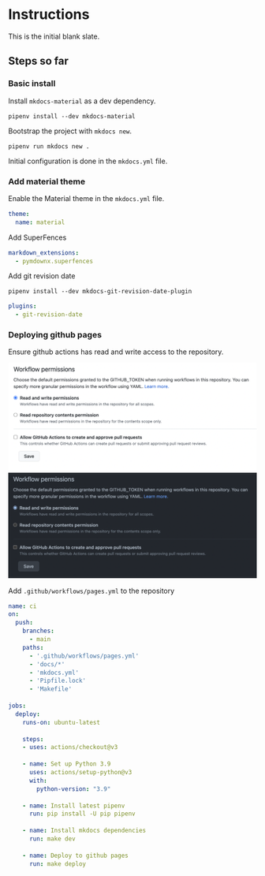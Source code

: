 # Instructions

This is the initial blank slate.

## Steps so far

### Basic install

Install `mkdocs-material` as a dev dependency.

```shell
pipenv install --dev mkdocs-material
```

Bootstrap the project with `mkdocs new`.

```shell
pipenv run mkdocs new .
```

Initial configuration is done in the `mkdocs.yml` file.

### Add material theme

Enable the Material theme in the `mkdocs.yml` file.

```yaml
theme:
  name: material
```

Add SuperFences

```yaml
markdown_extensions:
  - pymdownx.superfences
```

Add git revision date

```shell
pipenv install --dev mkdocs-git-revision-date-plugin
```

```yaml
plugins:
  - git-revision-date
```

### Deploying github pages

Ensure github actions has read and write access to the repository.

![Github actions permissions](./media/github-actions-light.png#gh-light-mode-only)
![Github actions permissions](./media/github-actions-dark.png#gh-dark-mode-only)

Add `.github/workflows/pages.yml` to the repository

```yaml
name: ci 
on:
  push:
    branches:
      - main
    paths:
      - '.github/workflows/pages.yml'
      - 'docs/*'
      - 'mkdocs.yml'
      - 'Pipfile.lock'
      - 'Makefile'

jobs:
  deploy:
    runs-on: ubuntu-latest

    steps:
    - uses: actions/checkout@v3

    - name: Set up Python 3.9
      uses: actions/setup-python@v3
      with:
        python-version: "3.9"

    - name: Install latest pipenv
      run: pip install -U pip pipenv

    - name: Install mkdocs dependencies
      run: make dev

    - name: Deploy to github pages
      run: make deploy
```
